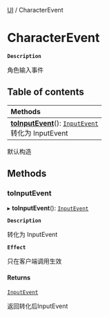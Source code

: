 [UI](../modules/UI.UI.md) / CharacterEvent

# CharacterEvent <Badge type="tip" text="Class" />

**`Description`**

角色输入事件

## Table of contents

| Methods |
| :-----|
| **[toInputEvent](UI.UI.CharacterEvent.md#toinputevent)**(): [`InputEvent`](UI.UI.InputEvent.md) <br> 转化为 InputEvent|

默认构造

## Methods

### toInputEvent

▸ **toInputEvent**(): [`InputEvent`](UI.UI.InputEvent.md)

**`Description`**

转化为 InputEvent

**`Effect`**

只在客户端调用生效

#### Returns

[`InputEvent`](UI.UI.InputEvent.md)

返回转化后InputEvent
